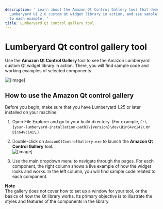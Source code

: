 ```yaml
---
description: ' Learn about the Amazon Qt Control Gallery tool that demonstrates the
  Lumberyard UI 2.0 custom Qt widget library in action, and see sample code related
  to each example. '
title: Lumberyard Qt control gallery tool
---
```

# Lumberyard Qt control gallery tool<a name="uidev-control-gallery"></a>

Use the **Amazon Qt Control Gallery** tool to see the Amazon Lumberyard custom Qt widget library in action\. There, you will find sample code and working examples of selected components\.

![\[image\]](/images/tools-ui/amazon-qt-control-gallery.jpg)

## How to use the Amazon Qt control gallery<a name="gallery-usage"></a>

Before you begin, make sure that you have Lumberyard 1\.25 or later installed on your machine\.

1.  Open File Explorer and go to your build directory\. \(For example, `C:\{your-lumberyard-installation-path}\{version}\dev\Bin64vc142\` or `Bin64vc141\`\.\) 

1.  Double\-click on `AmazonQtControlGallery.exe` to launch the **Amazon Qt Control Gallery** tool\.   
![\[image\]](/images/tools-ui/amazon-qt-control-gallery-file.png)

1.  Use the main dropdown menu to navigate through the pages\. For each component, the right column shows a live example of how the widget looks and works\. In the left column, you will find sample code related to each component\. 

**Note**  
The gallery does not cover how to set up a window for your tool, or the basics of how the Qt library works\. Its primary objective is to illustrate the styles and features of the components in the library\.
